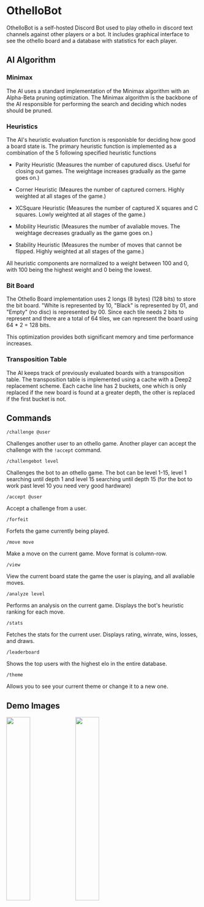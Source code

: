 # OthelloBot

OthelloBot is a self-hosted Discord Bot used to play othello in discord text channels against other players or a bot. It includes graphical interface to see the othello board and a database with statistics for each player.

## AI Algorithm

### Minimax 

The AI uses a standard implementation of the Minimax algorithm with an Alpha-Beta pruning optimization. The Minimax algorithm is the backbone of the AI responsible for performing the search and deciding which nodes should be pruned.

### Heuristics

The AI's heuristic evaluation function is responisble for deciding how good a board state is. The primary heuristic function is implemented as a combination of the 5 following specified heuristic functions

- Parity Heuristic (Measures the number of caputured discs. Useful for closing out games. The weightage increases gradually as the game goes on.)

- Corner Heuristic (Meaures the number of captured corners. Highly weighted at all stages of the game.)

- XCSquare Heuristic (Measures the number of captured X squares and C squares. Lowly weighted at all stages of the game.)

- Mobility Heuristic (Measures the number of avaliable moves. The weightage decreases gradually as the game goes on.)

- Stability Heuristic (Measures the number of moves that cannot be flipped. Highly weighted at all stages of the game.)

All heuristic components are normalized to a weight between 100 and 0, with 100 being the highest weight and 0 being the lowest.

### Bit Board

The Othello Board implementation uses 2 longs (8 bytes) (128 bits) to store the bit board. "White is represented by 10, "Black" is represented by 01, and "Empty" (no disc) is represented by 00. Since each tile needs 2 bits to represent and there are a total of 64 tiles, we can represent the board using 64 * 2 = 128 bits. 

This optimization provides both significant memory and time performance increases.

### Transposition Table

The AI keeps track of previously evaluated boards with a transposition table. The transposition table is implemented using a cache with a Deep2 replacement scheme.
Each cache line has 2 buckets, one which is only replaced if the new board is found at a greater depth, the other is replaced if the first bucket is not.

## Commands

`/challenge @user`

Challenges another user to an othello game. Another player can accept the challenge with the `!accept` command.

`/challengebot level`

Challenges the bot to an othello game. The bot can be level 1-15, level 1 searching until depth 1 and level 15 searching until depth 15 (for the bot to work past level 10 you need very good hardware)

`/accept @user`

Accept a challenge from a user.

`/forfeit`

Forfets the game currently being played.

`/move move`

Make a move on the current game. Move format is column-row.

`/view`

View the current board state the game the user is playing, and all avaliable moves.

`/analyze level`

Performs an analysis on the current game. Displays the bot's heuristic ranking for each move.

`/stats`

Fetches the stats for the current user. Displays rating, winrate, wins, losses, and draws.

`/leaderboard`

Shows the top users with the highest elo in the entire database.

`/theme`

Allows you to see your current theme or change it to a new one.

## Demo Images

<img src="https://user-images.githubusercontent.com/58538077/181820016-f7f330ee-481b-4eb7-ab93-9047336fef0d.png" width="35%" height="35%">
<img src="https://user-images.githubusercontent.com/58538077/216801119-b08ff083-74d8-49d7-96bf-40e904348004.png" width="35%" height="35%">